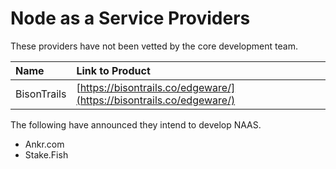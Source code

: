 # Node as a Service Providers

These providers have not been vetted by the core development team.

| Name | Link to Product |
| :--- | :--- |
| BisonTrails | [https://bisontrails.co/edgeware/](https://bisontrails.co/edgeware/) |

The following have announced they intend to develop NAAS.

* Ankr.com
* Stake.Fish

